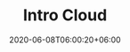 ---
title: "Intro Cloud"
date: 2020-06-08T06:00:20+06:00
menu:
  sidebar:
    name: Intro Cloud
    identifier: intro_cloud
    parent: cloudi
    weight: 2
---